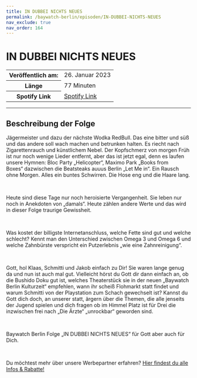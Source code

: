 ```yaml
---
title: IN DUBBEI NICHTS NEUES
permalink: /baywatch-berlin/episoden/IN-DUBBEI-NICHTS-NEUES
nav_exclude: true
nav_order: 164
---
```


# IN DUBBEI NICHTS NEUES
<table class="resp-table dcf-table dcf-table-responsive dcf-table-bordered dcf-table-striped dcf-w-100%">
                    <tbody>
                        <tr>
                            <th scope="row">Veröffentlich am:</th>
                            <td data-label="Veröffentlich am:">26. Januar 2023</td>
                        </tr>
                        <tr>
                            <th scope="row">Länge </th>
                            <td data-label="Länge ">77 Minuten</td>
                        </tr><tr>
                                <th scope="row">Spotify Link</th>
                                <td data-label="Spotify Link"><a href="https://open.spotify.com/episode/53EkM8uU7l4hnKWQjKgjgT">Spotify Link</a></td>
                            </tr></tbody>
                </table>

***

## Beschreibung der Folge

<div>
<p>Jägermeister und dazu der nächste Wodka RedBull. Das eine bitter und süß und das andere soll wach machen und betrunken halten. Es riecht nach Zigarettenrauch und künstlichem Nebel. Der Kopfschmerz von morgen Früh ist nur noch wenige Lieder entfernt, aber das ist jetzt egal, denn es laufen unsere Hymnen: Bloc Party „Helicopter“, Maximo Park „Books from<br/>Boxes“ dazwischen die Beatsteaks auuus Berlin „Let Me in“. Ein Rausch ohne Morgen. Alles ein buntes Schwirren. Die Hose eng und die Haare lang.</p><br/><p>Heute sind diese Tage nur noch heroisierte Vergangenheit. Sie leben nur noch in Anekdoten von „damals“. Heute zählen andere Werte und das wird in dieser Folge traurige Gewissheit.</p><br/><p>Was kostet der billigste Internetanschluss, welche Fette sind gut und welche schlecht? Kennt man den Unterschied zwischen Omega 3 und Omega 6 und welche Zahnbürste verspricht ein Putzerlebnis „wie eine Zahnreinigung“.</p><br/><p>Gott, hol Klaas, Schmitti und Jakob einfach zu Dir! Sie waren lange genug da und nun ist auch mal gut. Vielleicht hörst du Gott dir dann einfach an, ob die Bushido Doku gut ist, welches Theaterstück sie in der neuen „Baywatch Berlin Kulturzeit“ empfehlen, wann ihr scheiß Flohmarkt statt findet und warum Schmitti von der Playstation zum Schach gewechselt ist? Kannst du Gott dich doch, an unserer statt, ärgern über die Themen, die alle jenseits der Jugend spielen und dich fragen ob im Himmel Platz ist für Drei die inzwischen frei nach „Die Ärzte“ „unrockbar“ geworden sind.</p><br/><p>Baywatch Berlin Folge „IN DUBBEI NICHTS NEUES“ für Gott aber auch für Dich.</p><br/><p>Du möchtest mehr über unsere Werbepartner erfahren? <a href="https://linktr.ee/BaywatchBerlin" rel="nofollow">Hier findest du alle Infos &amp; Rabatte!</a></p>  
</div>

